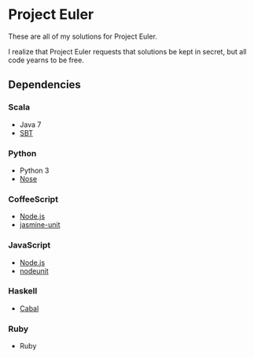 # Project Euler

These are all of my solutions for Project Euler.

I realize that Project Euler requests that solutions be kept in secret, but all code yearns to be free.

## Dependencies

### Scala

* Java 7
* [SBT](http://www.scala-sbt.org/)

### Python

* Python 3
* [Nose](https://github.com/nose-devs/nose)

### CoffeeScript

* [Node.js](http://nodejs.org/)
* [jasmine-unit](https://github.com/mhevery/jasmine-node)

### JavaScript

* [Node.js](http://nodejs.org/)
* [nodeunit](https://github.com/caolan/nodeunit)

### Haskell

* [Cabal](http://www.haskell.org/cabal/)

### Ruby

* Ruby
